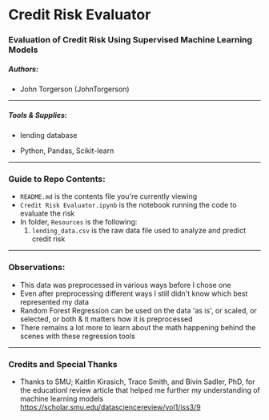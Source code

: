 # Credit Risk Evaluator

### Evaluation of Credit Risk Using Supervised Machine Learning Models

##### Authors:
* John Torgerson (JohnTorgerson)
---

##### Tools & Supplies:

* lending database

* Python, Pandas, Scikit-learn
---

### Guide to Repo Contents:

* `README.md` is the contents file you're currently viewing
* `Credit Risk Evaluator.ipynb` is the notebook running the code to evaluate the risk
* In folder, `Resources` is the following:
    1. `lending_data.csv` is the raw data file used to analyze and predict credit risk
---

### Observations:

* This data was preprocessed in various ways before I chose one
* Even after preprocessing different ways I still didn't know which best represented my data
* Random Forest Regression can be used on the data 'as is', or scaled, or selected, or both & it matters how it is preprocessed
* There remains a lot more to learn about the math happening behind the scenes with these regression tools

---

### Credits and Special Thanks

* Thanks to SMU; Kaitlin Kirasich, Trace Smith, and Bivin Sadler, PhD, for the educationl review article that helped me further my understanding of machine learning models https://scholar.smu.edu/datasciencereview/vol1/iss3/9